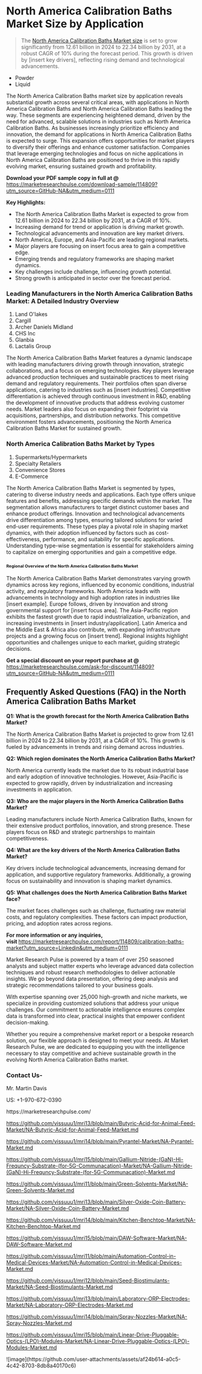 <h1>North America Calibration Baths Market&nbsp;Size by Application</h1><blockquote><p>The <a href="https://marketresearchpulse.com/download-sample/114809?utm_source=GitHub-NA&amp;utm_medium=0111">North America Calibration Baths Market size</a> is set to grow significantly from 12.61 billion in 2024 to 22.34 billion by 2031, at a robust CAGR of 10% during the forecast period. This growth is driven by [insert key drivers], reflecting rising demand and technological advancements.</p></blockquote><ul><li>Powder<li> Liquid</li></ul><p>The North America Calibration Baths market size by application reveals substantial growth across several critical areas, with applications in North America Calibration Baths and North America Calibration Baths leading the way. These segments are experiencing heightened demand, driven by the need for advanced, scalable solutions in industries such as North America Calibration Baths. As businesses increasingly prioritize efficiency and innovation, the demand for applications in North America Calibration Baths is expected to surge. This expansion offers opportunities for market players to diversify their offerings and enhance customer satisfaction. Companies that leverage emerging technologies and focus on niche applications in North America Calibration Baths are positioned to thrive in this rapidly evolving market, ensuring sustained growth and profitability.</p><p><strong>Download your PDF sample copy in full at @ </strong><a href="https://marketresearchpulse.com/download-sample/114809?utm_source=GitHub-NA&amp;utm_medium=0111">https://marketresearchpulse.com/download-sample/114809?utm_source=GitHub-NA&amp;utm_medium=0111</a></p><p><strong>Key Highlights: </strong></p><ul><li>The North America Calibration Baths Market is expected to grow from 12.61 billion in 2024 to 22.34 billion by 2031, at a CAGR of 10%.</li><li>Increasing demand for trend or application is driving market growth.</li><li>Technological advancements and innovation are key market drivers.</li><li>North America, Europe, and Asia-Pacific are leading regional markets.</li><li>Major players are focusing on insert focus area to gain a competitive edge.</li><li>Emerging trends and regulatory frameworks are shaping market dynamics.</li><li>Key challenges include challenge, influencing growth potential.</li><li>Strong growth is anticipated in sector over the forecast period.</li></ul><h3>Leading Manufacturers in the North America Calibration Baths Market: A Detailed Industry Overview</h3><ol><li>Land O'lakes</li><li>Cargill</li><li>Archer Daniels Midland</li><li>CHS Inc</li><li>Glanbia</li><li>Lactalis Group</li></ol><div class="flex max-w-full flex-col flex-grow"><div class="min-h-8 text-message flex w-full flex-col items-end gap-2 whitespace-normal break-words [.text-message+&amp;]:mt-5" dir="auto" data-message-author-role="assistant" data-message-id="fd8432e4-4910-450d-b182-61b7bfb0a01f" data-message-model-slug="gpt-4o"><div class="flex w-full flex-col gap-1 empty:hidden first:pt-[3px]"><div class="markdown prose w-full break-words dark:prose-invert light"><p>The North America Calibration Baths Market features a dynamic landscape with leading manufacturers driving growth through innovation, strategic collaborations, and a focus on emerging technologies. Key players leverage advanced production techniques and sustainable practices to meet rising demand and regulatory requirements. Their portfolios often span diverse applications, catering to industries such as [insert industries]. Competitive differentiation is achieved through continuous investment in R&amp;D, enabling the development of innovative products that address evolving customer needs. Market leaders also focus on expanding their footprint via acquisitions, partnerships, and distribution networks. This competitive environment fosters advancements, positioning the North America Calibration Baths Market for sustained growth.</p></div></div></div></div><h3>North America Calibration Baths Market by Types</h3><ol><li>Supermarkets/Hypermarkets<li> Specialty Retailers<li> Convenience Stores<li> E-Commerce</li></ol><div class="flex max-w-full flex-col flex-grow"><div class="min-h-8 text-message flex w-full flex-col items-end gap-2 whitespace-normal break-words [.text-message+&amp;]:mt-5" dir="auto" data-message-author-role="assistant" data-message-id="084470be-0bb7-4664-bddf-5156b4f41249" data-message-model-slug="gpt-4o-mini"><div class="flex w-full flex-col gap-1 empty:hidden first:pt-[3px]"><div class="markdown prose w-full break-words dark:prose-invert light"><p>The North America Calibration Baths Market is segmented by types, catering to diverse industry needs and applications. Each type offers unique features and benefits, addressing specific demands within the market. The segmentation allows manufacturers to target distinct customer bases and enhance product offerings. Innovation and technological advancements drive differentiation among types, ensuring tailored solutions for varied end-user requirements. These types play a pivotal role in shaping market dynamics, with their adoption influenced by factors such as cost-effectiveness, performance, and suitability for specific applications. Understanding type-wise segmentation is essential for stakeholders aiming to capitalize on emerging opportunities and gain a competitive edge.</p></div></div></div></div><h3><span style="font-size: 11px;">Regional Overview of the North America Calibration Baths Market</span></h3><div class="flex max-w-full flex-col flex-grow"><div class="min-h-8 text-message flex w-full flex-col items-end gap-2 whitespace-normal break-words [.text-message+&amp;]:mt-5" dir="auto" data-message-author-role="assistant" data-message-id="e9038762-ce64-4e30-91c9-9bd413514231" data-message-model-slug="gpt-4o-mini"><div class="flex w-full flex-col gap-1 empty:hidden first:pt-[3px]"><div class="markdown prose w-full break-words dark:prose-invert light"><p>The North America Calibration Baths Market demonstrates varying growth dynamics across key regions, influenced by economic conditions, industrial activity, and regulatory frameworks. North America leads with advancements in technology and high adoption rates in industries like [insert example]. Europe follows, driven by innovation and strong governmental support for [insert focus area]. The Asia-Pacific region exhibits the fastest growth due to rapid industrialization, urbanization, and increasing investments in [insert industry/application]. Latin America and the Middle East &amp; Africa also contribute, with expanding infrastructure projects and a growing focus on [insert trend]. Regional insights highlight opportunities and challenges unique to each market, guiding strategic decisions.</p></div></div></div></div><p><strong>Get a special discount on your report purchase at @ </strong><a href="https://marketresearchpulse.com/ask-for-discount/114809?utm_source=GitHub-NA&amp;utm_medium=0111">https://marketresearchpulse.com/ask-for-discount/114809?utm_source=GitHub-NA&amp;utm_medium=0111</a></p><h2>Frequently Asked Questions (FAQ) in the North America Calibration Baths Market</h2><p><strong>Q1: What is the growth forecast for the North America Calibration Baths Market?</strong></p><p>The North America Calibration Baths Market is projected to grow from 12.61 billion in 2024 to 22.34 billion by 2031, at a CAGR of 10%. This growth is fueled by advancements in trends and rising demand across industries.</p><p><strong>Q2: Which region dominates the North America Calibration Baths Market?</strong></p><p>North America currently leads the market due to its robust industrial base and early adoption of innovative technologies. However, Asia-Pacific is expected to grow rapidly, driven by industrialization and increasing investments in application.</p><p><strong>Q3: Who are the major players in the North America Calibration Baths Market?</strong></p><p>Leading manufacturers include North America Calibration Baths, known for their extensive product portfolios, innovation, and strong presence. These players focus on R&amp;D and strategic partnerships to maintain competitiveness.</p><p><strong>Q4: What are the key drivers of the North America Calibration Baths Market?</strong></p><p>Key drivers include technological advancements, increasing demand for application, and supportive regulatory frameworks. Additionally, a growing focus on sustainability and innovation is shaping market dynamics.</p><p><strong>Q5: What challenges does the North America Calibration Baths Market face?</strong></p><p>The market faces challenges such as challenge, fluctuating raw material costs, and regulatory complexities. These factors can impact production, pricing, and adoption rates across regions.</p><p><strong>For more information or any inquiries, visit&nbsp;</strong><a href="https://marketresearchpulse.com/report/114809/calibration-baths-market?utm_source=Linkedin&utm_medium=0111">https://marketresearchpulse.com/report/114809/calibration-baths-market?utm_source=Linkedin&utm_medium=0111</a></p><p>Market Research Pulse is powered by a team of over 250 seasoned analysts and subject matter experts who leverage advanced data collection techniques and robust research methodologies to deliver actionable insights. We go beyond data presentation, offering deep analysis and strategic recommendations tailored to your business goals.</p><p>With expertise spanning over 25,000 high-growth and niche markets, we specialize in providing customized solutions that address your unique challenges. Our commitment to actionable intelligence ensures complex data is transformed into clear, practical insights that empower confident decision-making.</p><p>Whether you require a comprehensive market report or a bespoke research solution, our flexible approach is designed to meet your needs. At Market Research Pulse, we are dedicated to equipping you with the intelligence necessary to stay competitive and achieve sustainable growth in the evolving North America Calibration Baths market.</p><h3><strong>Contact Us-</strong></h3><p>Mr. Martin Davis</p><p>US: +1-970-672-0390</p><p>https://marketresearchpulse.com/</p><p><a href="https://github.com/vissuuu1/mri13/blob/main/Butyric-Acid-for-Animal-Feed-Market/NA-Butyric-Acid-for-Animal-Feed-Market.md">https://github.com/vissuuu1/mri13/blob/main/Butyric-Acid-for-Animal-Feed-Market/NA-Butyric-Acid-for-Animal-Feed-Market.md</a></p><p><a href="https://github.com/vissuuu1/mri14/blob/main/Pyrantel-Market/NA-Pyrantel-Market.md">https://github.com/vissuuu1/mri14/blob/main/Pyrantel-Market/NA-Pyrantel-Market.md</a></p><p><a href="https://github.com/vissuuu1/mri15/blob/main/Gallium-Nitride-(GaN)-Hi-Frequncy-Substrate-(for-5G-Communacation)-Market/NA-Gallium-Nitride-(GaN)-Hi-Frequncy-Substrate-(for-5G-Communacation)-Market.md">https://github.com/vissuuu1/mri15/blob/main/Gallium-Nitride-(GaN)-Hi-Frequncy-Substrate-(for-5G-Communacation)-Market/NA-Gallium-Nitride-(GaN)-Hi-Frequncy-Substrate-(for-5G-Communacation)-Market.md</a></p><p><a href="https://github.com/vissuuu1/mri11/blob/main/Green-Solvents-Market/NA-Green-Solvents-Market.md">https://github.com/vissuuu1/mri11/blob/main/Green-Solvents-Market/NA-Green-Solvents-Market.md</a></p><p><a href="https://github.com/vissuuu1/mri13/blob/main/Silver-Oxide-Coin-Battery-Market/NA-Silver-Oxide-Coin-Battery-Market.md">https://github.com/vissuuu1/mri13/blob/main/Silver-Oxide-Coin-Battery-Market/NA-Silver-Oxide-Coin-Battery-Market.md</a></p><p><a href="https://github.com/vissuuu1/mri14/blob/main/Kitchen-Benchtop-Market/NA-Kitchen-Benchtop-Market.md">https://github.com/vissuuu1/mri14/blob/main/Kitchen-Benchtop-Market/NA-Kitchen-Benchtop-Market.md</a></p><p><a href="https://github.com/vissuuu1/mri15/blob/main/DAW-Software-Market/NA-DAW-Software-Market.md">https://github.com/vissuuu1/mri15/blob/main/DAW-Software-Market/NA-DAW-Software-Market.md</a></p><p><a href="https://github.com/vissuuu1/mri11/blob/main/Automation-Control-in-Medical-Devices-Market/NA-Automation-Control-in-Medical-Devices-Market.md">https://github.com/vissuuu1/mri11/blob/main/Automation-Control-in-Medical-Devices-Market/NA-Automation-Control-in-Medical-Devices-Market.md</a></p><p><a href="https://github.com/vissuuu1/mri12/blob/main/Seed-Biostimulants-Market/NA-Seed-Biostimulants-Market.md">https://github.com/vissuuu1/mri12/blob/main/Seed-Biostimulants-Market/NA-Seed-Biostimulants-Market.md</a></p><p><a href="https://github.com/vissuuu1/mri13/blob/main/Laboratory-ORP-Electrodes-Market/NA-Laboratory-ORP-Electrodes-Market.md">https://github.com/vissuuu1/mri13/blob/main/Laboratory-ORP-Electrodes-Market/NA-Laboratory-ORP-Electrodes-Market.md</a></p><p><a href="https://github.com/vissuuu1/mri14/blob/main/Spray-Nozzles-Market/NA-Spray-Nozzles-Market.md">https://github.com/vissuuu1/mri14/blob/main/Spray-Nozzles-Market/NA-Spray-Nozzles-Market.md</a></p><p><a href="https://github.com/vissuuu1/mri15/blob/main/Linear-Drive-Pluggable-Optics-(LPO)-Modules-Market/NA-Linear-Drive-Pluggable-Optics-(LPO)-Modules-Market.md">https://github.com/vissuuu1/mri15/blob/main/Linear-Drive-Pluggable-Optics-(LPO)-Modules-Market/NA-Linear-Drive-Pluggable-Optics-(LPO)-Modules-Market.md</a></p>
![image](https://github.com/user-attachments/assets/af24b614-a0c5-4c42-8703-8db8a40170c6)
